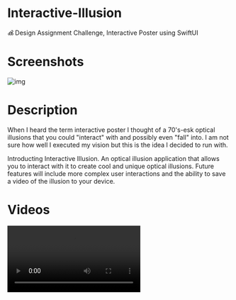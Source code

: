 # Interactive-Illusion

ൿ Design Assignment Challenge, Interactive Poster using SwiftUI

# Screenshots

![img](https://i.imgur.com/MI7sBwfm.png)


# Description

When I heard the term interactive poster I thought of a 70's-esk optical illusions that you could "interact" with and possibly even "fall" into. I am not sure how well I executed my vision but this is the idea I decided to run with. 

Introducting Interactive Illusion. An optical illusion application that allows you to interact with it to create cool and unique optical illusions. Future features will include more complex user interactions and the ability to save a video of the illusion to your device. 

# Videos

![img](https://media.giphy.com/media/f7MvErw69arljdVVpx/source.mov)
